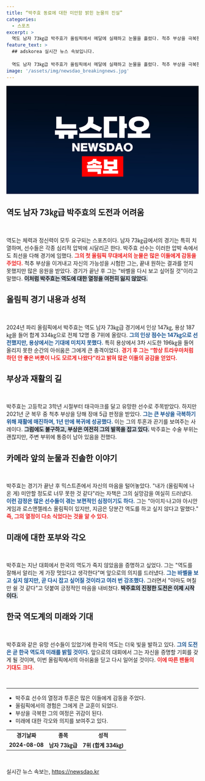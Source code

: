 ```yaml
---
title: “박주효 동료에 대한 미안함 밝힌 눈물의 진실”
categories:
  - 스포츠
excerpt: >
  역도 남자 73㎏급 박주효가 올림픽에서 메달에 실패하고 눈물을 흘렸다. 척추 부상을 극복한 그의 아픔과 재도전 의지를 담은 감동적인 이야기, 이제 시작일 뿐!
feature_text: >
  ## adskorea 실시간 뉴스 속보입니다.

  역도 남자 73㎏급 박주효가 올림픽에서 메달에 실패하고 눈물을 흘렸다. 척추 부상을 극복한 그의 아픔과 재도전 의지를 담은 감동적인 이야기, 이제 시작일 뿐!
image: '/assets/img/newsdao_breakingnews.jpg'
---
```


<p><img src="/assets/img/newsdao_breakingnews.jpg" alt="adskorea 속보" /></p>

<h2 data-ke-size="size26">역도 남자 73㎏급 박주효의 도전과 어려움</h2>

<p data-ke-size="size16">&nbsp;</p> 역도는 체력과 정신력이 모두 요구되는 스포츠이다. 남자 73㎏급에서의 경기는 특히 치열하며, 선수들은 각종 심리적 압박에 시달리곤 한다. 박주효 선수는 이러한 압박 속에서도 최선을 다해 경기에 임했다. <b><span style="color: #ee2323;">그의 첫 올림픽 무대에서의 눈물은 많은 이들에게 감동을 주었다.</span></b> 척추 부상을 이겨내고 자신의 가능성을 시험한 그는, 끝내 원하는 결과를 얻지 못했지만 많은 응원을 받았다. 경기가 끝난 후 그는 "바벨을 다시 보고 싶어질 것"이라고 말했다. <b><span style="background-color: #21538527;">이처럼 박주효는 역도에 대한 열정을 여전히 잃지 않았다.</span></b> 

<h2 data-ke-size="size26">올림픽 경기 내용과 성적</h2>

<p data-ke-size="size16">&nbsp;</p> 2024년 파리 올림픽에서 박주효는 역도 남자 73㎏급 경기에서 인상 147㎏, 용상 187㎏을 들어 합계 334㎏으로 전체 12명 중 7위에 올랐다. <b><span style="color: #1a5490;">그의 인상 점수는 147㎏으로 선전했지만, 용상에서는 기대에 미치지 못했다.</span></b> 특히 용상에서 3차 시도한 196㎏을 들어 올리지 못한 순간의 아쉬움은 그에게 큰 충격이었다. <b><span style="color: #ee2323;">경기 후 그는 “항상 트라우마처럼 하던 안 좋은 버릇이 나도 모르게 나왔다”라고 밝혀 많은 이들의 공감을 얻었다.</span></b> 

<h2 data-ke-size="size26">부상과 재활의 길</h2>

<p data-ke-size="size16">&nbsp;</p> 박주효는 고등학교 3학년 시절부터 태극마크를 달고 유망한 선수로 주목받았다. 하지만 2021년 군 복무 중 척추 부상을 당해 장애 5급 판정을 받았다. <b><span style="color: #1a5490;">그는 큰 부상을 극복하기 위해 재활에 매진하며, 1년 만에 복귀에 성공했다.</span></b> 이는 그의 투혼과 끈기를 보여주는 사례이다. <b><span style="background-color: #21538527;">그럼에도 불구하고, 부상은 여전히 그의 발목을 잡고 있다.</span></b> 박주효는 수술 부위는 괜찮지만, 주변 부위에 통증이 남아 있음을 전했다. 

<h2 data-ke-size="size26">카메라 앞의 눈물과 진솔한 이야기</h2>

<p data-ke-size="size16">&nbsp;</p> 박주효는 경기가 끝난 후 믹스트존에서 자신의 마음을 털어놓았다. "내가 (올림픽에 나온 게) 미안할 정도로 너무 못한 것 같다"라는 자책은 그의 실망감을 여실히 드러냈다. <b><span style="color: #1a5490;">이런 감정은 많은 선수들이 겪는 보편적인 심정이기도 하다.</span></b> 그는 "아이치·나고야 아시안게임과 로스앤젤레스 올림픽이 있지만, 지금은 당분간 역도를 하고 싶지 않다고 말했다." <b><span style="color: #ee2323;">즉, 그의 열정이 다소 식었다는 것을 알 수 있다.</span></b>

<h2 data-ke-size="size26">미래에 대한 포부와 각오</h2>

<p data-ke-size="size16">&nbsp;</p> 박주효는 지난 대회에서 한국의 역도가 죽지 않았음을 증명하고 싶었다. 그는 "역도를 잘해서 알리는 게 가장 멋있다고 생각한다"며 앞으로의 의지를 드러냈다. <b><span style="color: #1a5490;">그는 바벨을 보고 싶지 않지만, 곧 다시 잡고 싶어질 것이라고 여러 번 강조했다.</span></b> 그러면서 "아마도 며칠 만 쉴 것 같다"고 덧붙여 긍정적인 마음을 내비쳤다. <b><span style="background-color: #21538527;">박주효의 진정한 도전은 이제 시작이다.</span></b>

<h2 data-ke-size="size26">한국 역도계의 미래와 기대</h2>

<p data-ke-size="size16">&nbsp;</p> 박주효와 같은 유망 선수들이 있었기에 한국의 역도는 더욱 빛을 발하고 있다. <b><span style="color: #1a5490;">그의 도전은 곧 한국 역도의 미래를 밝힐 것이다.</span></b> 앞으로의 대회에서 그는 자신을 증명할 기회를 갖게 될 것이며, 이번 올림픽에서의 아쉬움을 딛고 다시 일어설 것이다. <b><span style="color: #ee2323;">이에 따른 팬들의 기대도 크다.</span></b> 

<p data-ke-size="size16">&nbsp;</p> 

<hr />

<ul>
    <li>박주효 선수의 열정과 투혼은 많은 이들에게 감동을 주었다.</li>
    <li>올림픽에서의 경험은 그에게 큰 교훈이 되었다.</li>
    <li>부상을 극복한 그의 여정은 귀감이 된다.</li>
    <li>미래에 대한 각오와 의지를 보여주고 있다.</li>
</ul>

<table style="width:100%;">
    <tr>
        <th style="text-align: center; height: 17px;"><b>경기날짜</b></th>
        <th style="text-align: center; height: 17px;"><b>종목</b></th>
        <th style="text-align: center; height: 17px;"><b>성적</b></th>
    </tr>
    <tr>
        <td style="text-align: center; height: 17px;"><b>2024-08-08</b></td>
        <td style="text-align: center; height: 17px;"><b>남자 73㎏급</b></td>
        <td style="text-align: center; height: 17px;"><b>7위 (합계 334㎏)</b></td>
    </tr>
</table>

<p data-ke-size="size16">&nbsp;</p>
실시간 뉴스 속보는, <a href="https://newsdao.kr" rel="dofollow">https://newsdao.kr</a>


